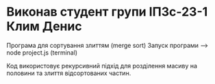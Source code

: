 Виконав студент групи ІПЗс-23-1 Клим Денис
==============
Програма для сортування злиттям (merge sort)
Запуск програми –> node project.js (terminal)

Код використовує рекурсивний підхід для розділення масиву на половини та злиття відсортованих частин.
